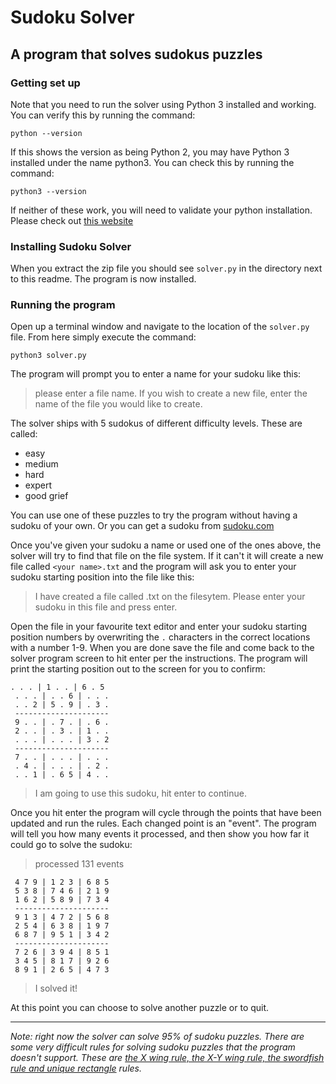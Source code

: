 # Sudoku Solver
## A program that solves sudokus puzzles

### Getting set up
Note that you need to run the solver using Python 3 installed and working. You can verify this by running the command:

`python --version`

If this shows the version as being Python 2, you may have Python 3 installed under the name python3. You can check this by running the command:

`python3 --version`

If neither of these work, you will need to validate your python installation. Please check out [this website](https://realpython.com/installing-python/)

### Installing Sudoku Solver
When you extract the zip file you should see `solver.py` in the directory next to this readme. The program is now installed.

### Running the program
Open up a terminal window and navigate to the location of the `solver.py` file. From here simply execute the command:

`python3 solver.py`

The program will prompt you to enter a name for your sudoku like this:

> please enter a file name. If you wish to create a new file,
> enter the name of the file you would like to create.

The solver ships with 5 sudokus of different difficulty levels. These are called:
- easy
- medium
- hard
- expert
- good grief

You can use one of these puzzles to try the program without having a sudoku of your own. Or you can get a sudoku from [sudoku.com](http://sudoku.com)

Once you've given your sudoku a name or used one of the ones above, the solver will try to find that file on the file system. If it can't it will create a new file called `<your name>.txt` and the program will ask you to enter your sudoku starting position into the file like this:

> I have created a file called <your name>.txt on the filesytem. 
> Please enter your sudoku in this file and press enter.

Open the file in your favourite text editor and enter your sudoku starting position numbers by overwriting the `.` characters in the correct locations with a number 1-9. When you are done save the file and come back to the solver program screen to hit enter per the instructions. The program will print the starting position out to the screen for you to confirm:

```
. . . | 1 . . | 6 . 5
 . . . | . . 6 | . . .
 . . 2 | 5 . 9 | . 3 .
 ---------------------
 9 . . | . 7 . | . 6 .
 2 . . | . 3 . | 1 . .
 . . . | . . . | 3 . 2
 ---------------------
 7 . . | . . . | . . .
 . 4 . | . . . | . 2 .
 . . 1 | . 6 5 | 4 . .
```
> I am going to use this sudoku, hit enter to continue.

Once you hit enter the program will cycle through the points that have been updated and run the rules. Each changed point is an "event". The program will tell you how many events it processed, and then show you how far it could go to solve the sudoku:

> processed 131 events

```
 4 7 9 | 1 2 3 | 6 8 5
 5 3 8 | 7 4 6 | 2 1 9
 1 6 2 | 5 8 9 | 7 3 4
 ---------------------
 9 1 3 | 4 7 2 | 5 6 8
 2 5 4 | 6 3 8 | 1 9 7
 6 8 7 | 9 5 1 | 3 4 2
 ---------------------
 7 2 6 | 3 9 4 | 8 5 1
 3 4 5 | 8 1 7 | 9 2 6
 8 9 1 | 2 6 5 | 4 7 3
```
> I solved it!

At this point you can choose to solve another puzzle or to quit.

---

*Note: right now the solver can solve 95% of sudoku puzzles. There are some very difficult rules for solving sudoku puzzles that the program doesn't support. These are [the X wing rule, the X-Y wing rule, the swordfish rule and unique rectangle](https://www.learn-sudoku.com/advanced-techniques.html) rules.*

